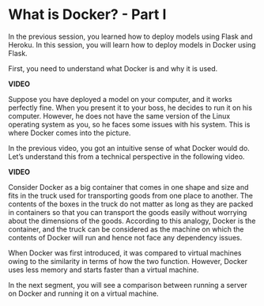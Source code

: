 # What is Docker? - Part I

In the previous session, you learned how to deploy models using Flask and Heroku. In this session, you will learn how to deploy models in Docker using Flask.

First, you need to understand what Docker is and why it is used.

**VIDEO**

Suppose you have deployed a model on your computer, and it works perfectly fine. When you present it to your boss, he decides to run it on his computer. However, he does not have the same version of the Linux operating system as you, so he faces some issues with his system. This is where Docker comes into the picture.

In the previous video, you got an intuitive sense of what Docker would do. Let’s understand this from a technical perspective in the following video. 

**VIDEO**

Consider Docker as a big container that comes in one shape and size and fits in the truck used for transporting goods from one place to another. The contents of the boxes in the truck do not matter as long as they are packed in containers so that you can transport the goods easily without worrying about the dimensions of the goods. According to this analogy, Docker is the container, and the truck can be considered as the machine on which the contents of Docker will run and hence not face any dependency issues.

  
When Docker was first introduced, it was compared to virtual machines owing to the similarity in terms of how the two function. However, Docker uses less memory and starts faster than a virtual machine.

  
In the next segment, you will see a comparison between running a server on Docker and running it on a virtual machine.
